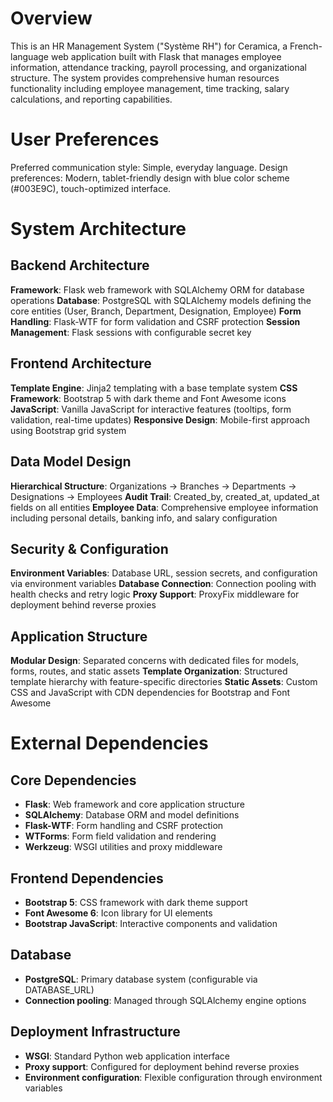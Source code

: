 # Overview

This is an HR Management System ("Système RH") for Ceramica, a French-language web application built with Flask that manages employee information, attendance tracking, payroll processing, and organizational structure. The system provides comprehensive human resources functionality including employee management, time tracking, salary calculations, and reporting capabilities.

# User Preferences

Preferred communication style: Simple, everyday language.
Design preferences: Modern, tablet-friendly design with blue color scheme (#003E9C), touch-optimized interface.

# System Architecture

## Backend Architecture

**Framework**: Flask web framework with SQLAlchemy ORM for database operations
**Database**: PostgreSQL with SQLAlchemy models defining the core entities (User, Branch, Department, Designation, Employee)
**Form Handling**: Flask-WTF for form validation and CSRF protection
**Session Management**: Flask sessions with configurable secret key

## Frontend Architecture

**Template Engine**: Jinja2 templating with a base template system
**CSS Framework**: Bootstrap 5 with dark theme and Font Awesome icons
**JavaScript**: Vanilla JavaScript for interactive features (tooltips, form validation, real-time updates)
**Responsive Design**: Mobile-first approach using Bootstrap grid system

## Data Model Design

**Hierarchical Structure**: Organizations → Branches → Departments → Designations → Employees
**Audit Trail**: Created_by, created_at, updated_at fields on all entities
**Employee Data**: Comprehensive employee information including personal details, banking info, and salary configuration

## Security & Configuration

**Environment Variables**: Database URL, session secrets, and configuration via environment variables
**Database Connection**: Connection pooling with health checks and retry logic
**Proxy Support**: ProxyFix middleware for deployment behind reverse proxies

## Application Structure

**Modular Design**: Separated concerns with dedicated files for models, forms, routes, and static assets
**Template Organization**: Structured template hierarchy with feature-specific directories
**Static Assets**: Custom CSS and JavaScript with CDN dependencies for Bootstrap and Font Awesome

# External Dependencies

## Core Dependencies
- **Flask**: Web framework and core application structure
- **SQLAlchemy**: Database ORM and model definitions
- **Flask-WTF**: Form handling and CSRF protection
- **WTForms**: Form field validation and rendering
- **Werkzeug**: WSGI utilities and proxy middleware

## Frontend Dependencies
- **Bootstrap 5**: CSS framework with dark theme support
- **Font Awesome 6**: Icon library for UI elements
- **Bootstrap JavaScript**: Interactive components and validation

## Database
- **PostgreSQL**: Primary database system (configurable via DATABASE_URL)
- **Connection pooling**: Managed through SQLAlchemy engine options

## Deployment Infrastructure
- **WSGI**: Standard Python web application interface
- **Proxy support**: Configured for deployment behind reverse proxies
- **Environment configuration**: Flexible configuration through environment variables